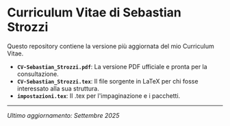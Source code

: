 # Curriculum Vitae di Sebastian Strozzi

Questo repository contiene la versione più aggiornata del mio Curriculum Vitae.


* **`CV-Sebastian_Strozzi.pdf`**: La versione PDF ufficiale e pronta per la consultazione.
* **`CV-Sebastian_Strozzi.tex`**: Il file sorgente in LaTeX per chi fosse interessato alla sua struttura.
* **`impostazioni.tex`**: Il .tex per l'impaginazione e i pacchetti.


---

*Ultimo aggiornamento: Settembre 2025*
